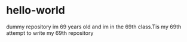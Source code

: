# hello-world
dummy repository
im 69 years old and im in the 69th class.Tis my 69th attempt to write my 69th repository
